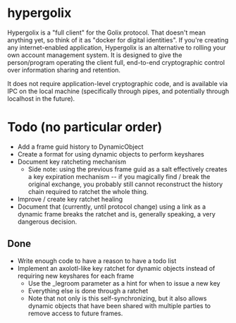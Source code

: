 # hypergolix

Hypergolix is a "full client" for the Golix protocol. That doesn't mean anything yet, so think of it as "docker for digital identities". If you're creating any internet-enabled application, Hypergolix is an alternative to rolling your own account management system. It is designed to give the person/program operating the client full, end-to-end cryptographic control over information sharing and retention.

It does not require application-level cryptographic code, and is available via IPC on the local machine (specifically through pipes, and potentially through localhost in the future).

# Todo (no particular order)

+ Add a frame guid history to DynamicObject
+ Create a format for using dynamic objects to perform keyshares
+ Document key ratcheting mechanism
    + Side note: using the previous frame guid as a salt effectively creates a key expiration mechanism -- if you magically find / break the original exchange, you probably still cannot reconstruct the history chain required to ratchet the whole thing.
+ Improve / create key ratchet healing
+ Document that (currently, until protocol change) using a link as a dynamic frame breaks the ratchet and is, generally speaking, a very dangerous decision.

## Done

+ Write enough code to have a reason to have a todo list
+ Implement an axolotl-like key ratchet for dynamic objects instead of requiring new keyshares for each frame
    + Use the _legroom parameter as a hint for when to issue a new key
    + Everything else is done through a ratchet
    + Note that not only is this self-synchronizing, but it also allows dynamic objects that have been shared with multiple parties to remove access to future frames.